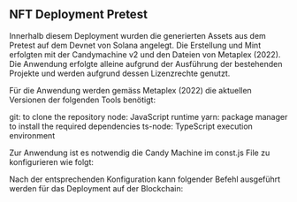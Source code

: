 ## NFT Deployment Pretest

Innerhalb diesem Deployment wurden die generierten Assets aus dem Pretest auf dem Devnet von Solana angelegt.
Die Erstellung und Mint erfolgten mit der Candymachine v2 und den Dateien von Metaplex (2022).
Die Anwendung erfolgte alleine aufgrund der Ausführung der bestehenden Projekte und werden aufgrund dessen Lizenzrechte genutzt.


Für die Anwendung werden gemäss Metaplex (2022) die aktuellen Versionen der folgenden Tools benötigt:

git: to clone the repository
node: JavaScript runtime
yarn: package manager to install the required dependencies
ts-node: TypeScript execution environment

Zur Anwendung ist es notwendig die Candy Machine im const.js File zu konfigurieren wie folgt:




Nach der entsprechenden Konfiguration kann folgender Befehl ausgeführt werden für das Deployment auf der Blockchain:


